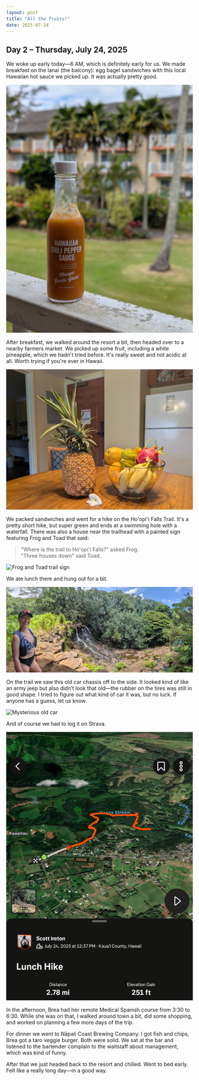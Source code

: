 ```yaml
---
layout: post
title: "All the fruits!"
date: 2025-07-24
---
```


## Day 2 – Thursday, July 24, 2025

We woke up early today—6 AM, which is definitely early for us. We made breakfast on the lanai (the balcony): egg bagel sandwiches with this local Hawaiian hot sauce we picked up. It was actually pretty good.

![Hawaiian hot sauce](/assets/hot_sauce.jpg)

After breakfast, we walked around the resort a bit, then headed over to a nearby farmers market. We picked up some fruit, including a white pineapple, which we hadn't tried before. It's really sweet and not acidic at all. Worth trying if you're ever in Hawaii.

![Fruit from farmers market](/assets/fruit.jpg)

We packed sandwiches and went for a hike on the Ho'opi'i Falls Trail. It's a pretty short hike, but super green and ends at a swimming hole with a waterfall. There was also a house near the trailhead with a painted sign featuring Frog and Toad that said:

> "Where is the trail to Ho'opi'i Falls?" asked Frog.  \
> "Three houses down" said Toad.

![Frog and Toad trail sign](/assets/frog_and_toad.jpg)

We ate lunch there and hung out for a bit.

![Ho'opi'i Falls swimming hole](/assets/falls.jpg)

On the trail we saw this old car chassis off to the side. It looked kind of like an army jeep but also didn’t look that old—the rubber on the tires was still in good shape. I tried to figure out what kind of car it was, but no luck. If anyone has a guess, let us know.

![Mysterious old car](/assets/old_car.jpg)

And of course we had to log it on Strava.

![Strava log](/assets/images/strava-hike.png)

In the afternoon, Brea had her remote Medical Spanish course from 3:30 to 6:30. While she was on that, I walked around town a bit, did some shopping, and worked on planning a few more days of the trip.

For dinner we went to Nāpali Coast Brewing Company. I got fish and chips, Brea got a taro veggie burger. Both were solid. We sat at the bar and listened to the bartender complain to the waitstaff about management, which was kind of funny.

After that we just headed back to the resort and chilled. Went to bed early. Felt like a really long day—in a good way.